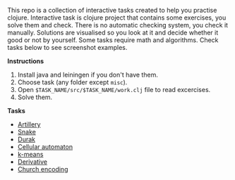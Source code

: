 This repo is a collection of interactive tasks created to help you practise clojure. Interactive task is clojure project that contains some exercises, you solve them and check. There is no automatic checking system, you check it manually. Solutions are visualised so you look at it and decide whether it good or not by yourself. Some tasks require math and algorithms. Check tasks below to see screenshot examples.

**Instructions**

1. Install java and leiningen if you don't have them.
2. Choose task (any folder except `misc`).
3. Open `$TASK_NAME/src/$TASK_NAME/work.clj` file to read excercises.
4. Solve them. 

**Tasks**  
* [Artillery](https://github.com/nbeloglazov/clojure-interactive-tasks/tree/master/1_artillery)
* [Snake](https://github.com/nbeloglazov/clojure-interactive-tasks/tree/master/2_snake)
* [Durak](https://github.com/nbeloglazov/clojure-interactive-tasks/tree/master/3_durak)
* [Cellular automaton](https://github.com/nbeloglazov/clojure-interactive-tasks/tree/master/4_cellular_automaton)
* [k-means](https://github.com/nbeloglazov/clojure-interactive-tasks/tree/master/5_k_means)
* [Derivative](https://github.com/nbeloglazov/clojure-interactive-tasks/tree/master/6_derivative)
* [Church encoding](https://github.com/nbeloglazov/clojure-interactive-tasks/tree/master/7_church_encoding)
